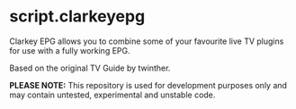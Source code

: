 script.clarkeyepg
===============

Clarkey EPG allows you to combine some of your favourite live TV plugins for use with a fully working EPG.

Based on the original TV Guide by twinther.

**PLEASE NOTE:** 
This repository is used for development purposes only and may contain untested, experimental and unstable code. 
